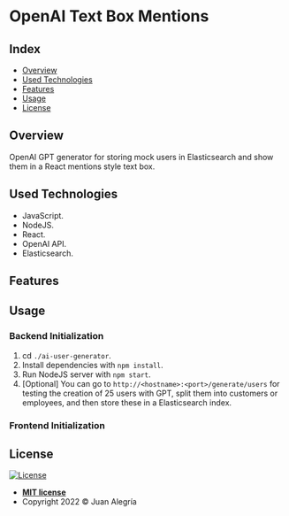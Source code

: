 # OpenAI Text Box Mentions

## Index

- [Overview](#overview)
- [Used Technologies](#used-technologies)
- [Features](#features)
- [Usage](#usage)
- [License](#license)

## Overview

OpenAI GPT generator for storing mock users in Elasticsearch and show them in a React mentions style text box.

## Used Technologies

- JavaScript.
- NodeJS.
- React.
- OpenAI API.
- Elasticsearch.

## Features



## Usage

### Backend Initialization

1. cd `./ai-user-generator`.
2. Install dependencies with `npm install`.
3. Run NodeJS server with `npm start`.
4. [Optional] You can go to `http://<hostname>:<port>/generate/users` for testing the creation of 25 users with GPT, split them into customers or employees, and then store these in a Elasticsearch index.

### Frontend Initialization



## License

[![License](http://img.shields.io/:license-mit-blue.svg?style=flat-square)](http://badges.mit-license.org)

- **[MIT license](LICENSE)**
- Copyright 2022 © Juan Alegría
